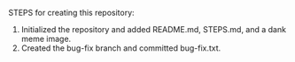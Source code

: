 STEPS for creating this repository:
1. Initialized the repository and added README.md, STEPS.md, and a dank meme image.
2. Created the bug-fix branch and committed bug-fix.txt.
